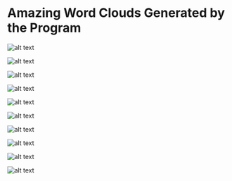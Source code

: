 Amazing Word Clouds Generated by the Program 
=================================================

![alt text](wordclouds/cluster01.png "Cluster 1")

![alt text](wordclouds/cluster02.png "Cluster 2")

![alt text](wordclouds/cluster03.png "Cluster 3")

![alt text](wordclouds/cluster04.png "Cluster 4")

![alt text](wordclouds/cluster05.png "Cluster 5")

![alt text](wordclouds/cluster06.png "Cluster 6")

![alt text](wordclouds/cluster07.png "Cluster 7")

![alt text](wordclouds/cluster08.png "Cluster 8")

![alt text](wordclouds/cluster09.png "Cluster 9")

![alt text](wordclouds/cluster10.png "Cluster 10")


